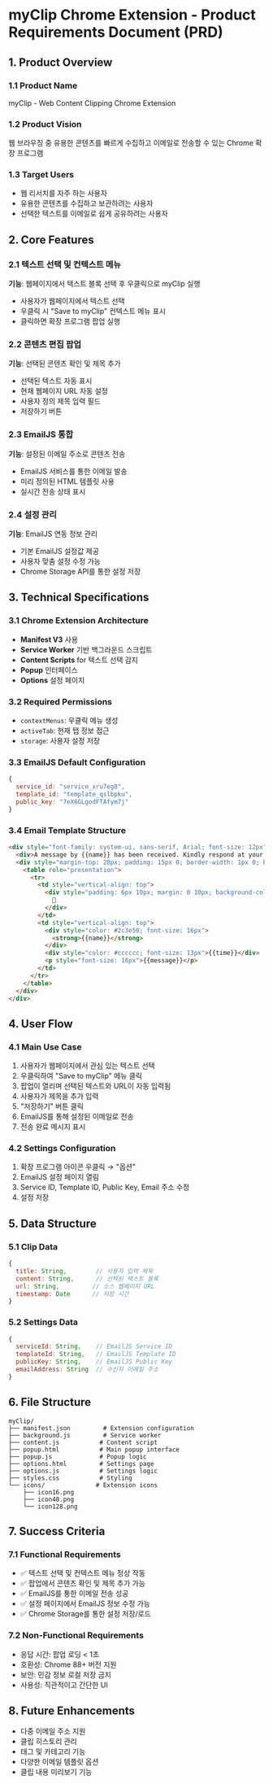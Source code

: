 # myClip Chrome Extension - Product Requirements Document (PRD)

## 1. Product Overview

### 1.1 Product Name
myClip - Web Content Clipping Chrome Extension

### 1.2 Product Vision
웹 브라우징 중 유용한 콘텐츠를 빠르게 수집하고 이메일로 전송할 수 있는 Chrome 확장 프로그램

### 1.3 Target Users
- 웹 리서치를 자주 하는 사용자
- 유용한 콘텐츠를 수집하고 보관하려는 사용자
- 선택한 텍스트를 이메일로 쉽게 공유하려는 사용자

## 2. Core Features

### 2.1 텍스트 선택 및 컨텍스트 메뉴
**기능**: 웹페이지에서 텍스트 블록 선택 후 우클릭으로 myClip 실행
- 사용자가 웹페이지에서 텍스트 선택
- 우클릭 시 "Save to myClip" 컨텍스트 메뉴 표시
- 클릭하면 확장 프로그램 팝업 실행

### 2.2 콘텐츠 편집 팝업
**기능**: 선택된 콘텐츠 확인 및 제목 추가
- 선택된 텍스트 자동 표시
- 현재 웹페이지 URL 자동 설정
- 사용자 정의 제목 입력 필드
- 저장하기 버튼

### 2.3 EmailJS 통합
**기능**: 설정된 이메일 주소로 콘텐츠 전송
- EmailJS 서비스를 통한 이메일 발송
- 미리 정의된 HTML 템플릿 사용
- 실시간 전송 상태 표시

### 2.4 설정 관리
**기능**: EmailJS 연동 정보 관리
- 기본 EmailJS 설정값 제공
- 사용자 맞춤 설정 수정 가능
- Chrome Storage API를 통한 설정 저장

## 3. Technical Specifications

### 3.1 Chrome Extension Architecture
- **Manifest V3** 사용
- **Service Worker** 기반 백그라운드 스크립트
- **Content Scripts** for 텍스트 선택 감지
- **Popup** 인터페이스
- **Options** 설정 페이지

### 3.2 Required Permissions
- `contextMenus`: 우클릭 메뉴 생성
- `activeTab`: 현재 탭 정보 접근
- `storage`: 사용자 설정 저장

### 3.3 EmailJS Default Configuration
```javascript
{
  service_id: "service_xru7eg8",
  template_id: "template_qslbpku", 
  public_key: "7eX6GLgodFTAfym7j"
}
```

### 3.4 Email Template Structure
```html
<div style="font-family: system-ui, sans-serif, Arial; font-size: 12px">
  <div>A message by {{name}} has been received. Kindly respond at your earliest convenience.</div>
  <div style="margin-top: 20px; padding: 15px 0; border-width: 1px 0; border-style: dashed; border-color: lightgrey;">
    <table role="presentation">
      <tr>
        <td style="vertical-align: top">
          <div style="padding: 6px 10px; margin: 0 10px; background-color: aliceblue; border-radius: 5px; font-size: 26px" role="img">
            👤
          </div>
        </td>
        <td style="vertical-align: top">
          <div style="color: #2c3e50; font-size: 16px">
            <strong>{{name}}</strong>
          </div>
          <div style="color: #cccccc; font-size: 13px">{{time}}</div>
          <p style="font-size: 16px">{{message}}</p>
        </td>
      </tr>
    </table>
  </div>
</div>
```

## 4. User Flow

### 4.1 Main Use Case
1. 사용자가 웹페이지에서 관심 있는 텍스트 선택
2. 우클릭하여 "Save to myClip" 메뉴 클릭
3. 팝업이 열리며 선택된 텍스트와 URL이 자동 입력됨
4. 사용자가 제목을 추가 입력
5. "저장하기" 버튼 클릭
6. EmailJS를 통해 설정된 이메일로 전송
7. 전송 완료 메시지 표시

### 4.2 Settings Configuration
1. 확장 프로그램 아이콘 우클릭 → "옵션"
2. EmailJS 설정 페이지 열림
3. Service ID, Template ID, Public Key, Email 주소 수정
4. 설정 저장

## 5. Data Structure

### 5.1 Clip Data
```javascript
{
  title: String,        // 사용자 입력 제목
  content: String,      // 선택된 텍스트 블록
  url: String,         // 소스 웹페이지 URL  
  timestamp: Date      // 저장 시간
}
```

### 5.2 Settings Data
```javascript
{
  serviceId: String,    // EmailJS Service ID
  templateId: String,   // EmailJS Template ID  
  publicKey: String,    // EmailJS Public Key
  emailAddress: String  // 수신자 이메일 주소
}
```

## 6. File Structure

```
myClip/
├── manifest.json         # Extension configuration
├── background.js         # Service worker
├── content.js           # Content script  
├── popup.html           # Main popup interface
├── popup.js             # Popup logic
├── options.html         # Settings page
├── options.js           # Settings logic
├── styles.css           # Styling
└── icons/              # Extension icons
    ├── icon16.png
    ├── icon48.png
    └── icon128.png
```

## 7. Success Criteria

### 7.1 Functional Requirements
- ✅ 텍스트 선택 및 컨텍스트 메뉴 정상 작동
- ✅ 팝업에서 콘텐츠 확인 및 제목 추가 가능
- ✅ EmailJS를 통한 이메일 전송 성공
- ✅ 설정 페이지에서 EmailJS 정보 수정 가능
- ✅ Chrome Storage를 통한 설정 저장/로드

### 7.2 Non-Functional Requirements
- 응답 시간: 팝업 로딩 < 1초
- 호환성: Chrome 88+ 버전 지원
- 보안: 민감 정보 로컬 저장 금지
- 사용성: 직관적이고 간단한 UI

## 8. Future Enhancements

- 다중 이메일 주소 지원
- 클립 히스토리 관리
- 태그 및 카테고리 기능
- 다양한 이메일 템플릿 옵션
- 클립 내용 미리보기 기능
